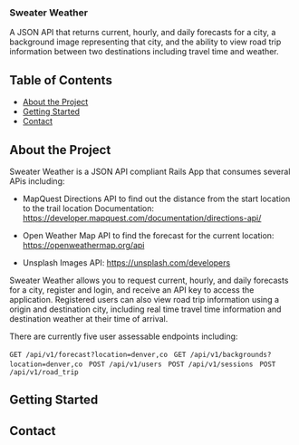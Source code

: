 ### Sweater Weather

A JSON API that returns current, hourly, and daily forecasts for a city, a background image representing that city, and the ability to view road trip information between two destinations including travel time and weather.

<!-- TABLE OF CONTENTS -->
## Table of Contents

* [About the Project](#about-the-project)
* [Getting Started](#getting-started)
* [Contact](#contact)

## About the Project

Sweater Weather is a JSON API compliant Rails App that consumes several APis including:

- MapQuest Directions API to find out the distance from the start location to the trail location
Documentation: https://developer.mapquest.com/documentation/directions-api/

- Open Weather Map API to find the forecast for the current location:
https://openweathermap.org/api

- Unsplash Images API:
https://unsplash.com/developers

Sweater Weather allows you to request current, hourly, and daily forecasts for a city, register and login, and receive an API key to access the application. Registered users can also view road trip information using a origin and destination city, including real time travel time information and destination weather at their time of arrival.

There are currently five user assessable endpoints including:

```GET /api/v1/forecast?location=denver,co ```
```GET /api/v1/backgrounds?location=denver,co ```
```POST /api/v1/users ```
```POST /api/v1/sessions ```
```POST /api/v1/road_trip ```

## Getting Started



## Contact

